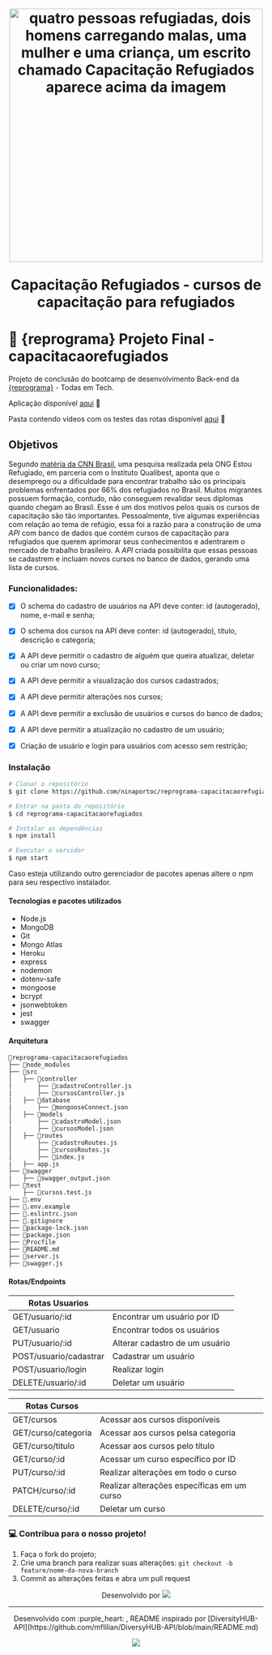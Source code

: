 <h1 align="center">
  <img src="https://lh3.googleusercontent.com/pw/AM-JKLW5S_3sTUgJbhddYEtDo4cqxa9k9xIJFV7vLkGnijCJLRdkr0mFMc-gi-OZFR_iOdPvCiK9u-HeSwsKwLdymdt9uUsiDUxF3AsfNpzkcbkgbAXfz_qwLFCKR0Xu2M7BYACGmP5QRO4uHrYJU-mLLAt_=w1295-h757-no?authuser=0" alt="quatro pessoas refugiadas, dois homens carregando malas, uma mulher e uma criança, um escrito chamado Capacitação Refugiados aparece acima da imagem" width="500">
<p align="center">Capacitação Refugiados - cursos de capacitação para refugiados<p>
</h1>

# :purple_heart: {reprograma} Projeto Final  - capacitacaorefugiados
Projeto de conclusão do bootcamp de desenvolvimento Back-end da [{reprograma}](https://reprograma.com.br/) - Todas em Tech.

<p align="center">

Aplicação disponível [aqui](https://capacitacaorefugiados.herokuapp.com/) :purple_heart: 

Pasta contendo vídeos com os testes das rotas disponível [aqui](https://drive.google.com/drive/folders/1F4L4XQGwa7XRAJz9o6b9P3U8HfGUtojQ?usp=sharing) :purple_heart: 

<p>

## Objetivos

Segundo [matéria da CNN Brasil](https://www.cnnbrasil.com.br/nacional/pesquisa-conseguir-emprego-e-a-maior-dificuldade-de-refugiados-no-brasil/#:~:text=Conseguir%20emprego%20%C3%A9%20a%20maior%20dificuldade%20de%20refugiados%20no%20Brasil%2C%20diz%20pesquisa,-Levantamento%20da%20ONG&text=Uma%20pesquisa%20realizada%20pela%20ONG,66%25%20dos%20refugiados%20no%20Brasil.), uma pesquisa realizada pela ONG Estou Refugiado, em parceria com o Instituto Qualibest, aponta que o desemprego ou a dificuldade para encontrar trabalho são os principais problemas enfrentados por 66% dos refugiados no Brasil. Muitos migrantes possuem formação, contudo, não conseguem revalidar seus diplomas quando chegam ao Brasil. Esse é um dos motivos pelos quais os cursos de capacitação são tão importantes. Pessoalmente, tive algumas experiências com relação ao tema de refúgio, essa foi a razão para a construção de uma *API* com banco de dados que contém cursos de capacitação para refugiados que querem aprimorar seus conhecimentos e adentrarem o mercado de trabalho brasileiro. A *API* criada possibilita que essas pessoas se cadastrem e incluam novos cursos no banco de dados, gerando uma lista de cursos. 


### Funcionalidades:

- [x] O schema do cadastro de usuários na API deve conter: id (autogerado), nome,  e-mail e senha;
- [x] O schema dos cursos na API deve conter: id (autogerado), título, descrição e categoria;
- [x] A API deve permitir o cadastro de alguém que queira atualizar, deletar ou criar um novo curso;
- [x] A API deve permitir a visualização dos cursos cadastrados;
- [x] A API deve permitir alterações nos cursos;
- [x] A API deve permitir a exclusão de usuários e cursos do banco de dados;
- [x] A API deve permitir a atualização no cadastro de um usuário;
- [x] Criação de usuário e login para usuários com acesso sem restrição;


### Instalação

```bash
# Clonar o repositório
$ git clone https://github.com/ninaportoc/reprograma-capacitacaorefugiados

# Entrar na pasta do repositório
$ cd reprograma-capacitacaorefugiados

# Instalar as dependências
$ npm install

# Executar o servidor
$ npm start

```
Caso esteja utilizando outro gerenciador de pacotes apenas altere o npm para seu respectivo instalador.


#### Tecnologias e pacotes utilizados
- Node.js
- MongoDB
- Git
- Mongo Atlas
- Heroku
- express
- nodemon
- dotenv-safe
- mongoose
- bcrypt
- jsonwebtoken
- jest
- swagger

#### Arquitetura

```
📁reprograma-capacitacaorefugiados
├── 📁node_modules
├── 📁src
│   ├── 📁controller
|       ├── 📄cadastroController.js
|       ├── 📄cursosController.js
|   ├── 📁database
|       ├── 📄mongooseConnect.json
│   ├── 📁models
|       ├── 📄cadastroModel.json
|       ├── 📄cursosModel.json
│   ├── 📁routes
│       ├── 📄cadastroRoutes.js
│       ├── 📄cursosRoutes.js
|       ├── 📄index.js
|   ├── app.js
├── 📁swagger
|   ├── 📄swagger_output.json
├── 📁test
    ├── 📄cursos.test.js
├── 📄.env
├── 📄.env.example 
├── 📄.eslintrc.json
├── 📄.gitignore
├── 📄package-lock.json
├── 📄package.json
├── 📄Procfile
├── 📄README.md
├── 📄server.js
├── 📄swagger.js
```


#### Rotas/Endpoints

| Rotas  Usuarios                          |                                                    |
| ---------------------------------------  | -------------------------------------------------- | 
| GET/usuario/:id                          | Encontrar um usuário por ID                        |
| GET/usuario                              | Encontrar todos os usuários                        |
| PUT/usuario/:id                          | Alterar cadastro de um usuário                     |
| POST/usuario/cadastrar                   | Cadastrar um usuário                               |
| POST/usuario/login                       | Realizar login                                     |
| DELETE/usuario/:id                       | Deletar um usuário                                 |

| Rotas Cursos                             |                                                    |
| ---------------------------------------  | -------------------------------------------------- | 
| GET/cursos                               | Acessar aos cursos disponíveis                     |
| GET/curso/categoria                      | Acessar aos cursos pelsa categoria                 |
| GET/curso/titulo                         | Acessar aos cursos pelo título                     |
| GET/curso/:id                            | Acessar um curso específico por ID                 |
| PUT/curso/:id                            | Realizar alterações em todo o curso                |
| PATCH/curso/:id                          | Realizar alterações específicas em um curso        |
| DELETE/curso/:id                         | Deletar um curso                                   |



### :computer: Contribua para o nosso projeto!

1. Faça o fork do projeto;
2. Crie uma branch para realizar suas alterações: `git checkout -b feature/nome-da-nova-branch`
3. Commit as alterações feitas e abra um pull request



<p align="center"> Desenvolvido por <a href="https://www.linkedin.com/in/marina-porto-carvalho-b50808176/" target="_blank"><img src="https://img.shields.io/badge/-Marina_Porto-blue?style=flat-square&logo=Linkedin&logoColor=white&link=https://www.linkedin.com/in/marina-porto-carvalho-b50808176/" target="_blank"></a> </p>

------------

<p align="center">
Desenvolvido com :purple_heart: , README inspirado por [DiversityHUB-API](https://github.com/mflilian/DiversyHUB-API/blob/main/README.md)
</p>

<p align="center">
 <img src="https://i.pinimg.com/originals/0f/7c/ee/0f7cee86fc8fc9574be41f15f7204e03.gif"/>
</p>
